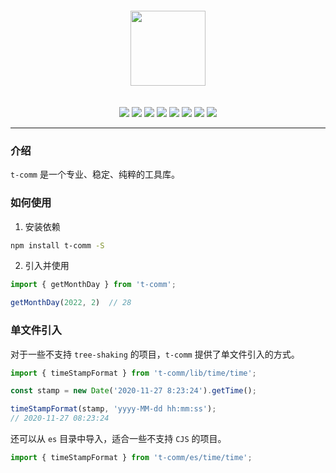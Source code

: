 
<div align="center">
<img
  src="https://mike-1255355338.cos.ap-guangzhou.myqcloud.com/press%2Fimg%2Fown_mike_5489135b5a3b9258d8.gif" 
  width="120"
  style="margin-bottom: 20px;margin-top: 20px;"
/>
</div>
<!-- 复制到 docs 时，去掉 ”详细文档“ 那一节 -->

<p align="center">
  <img src="https://img.shields.io/travis/com/novlan1/t-comm">
  <img src="https://img.shields.io/npm/dw/t-comm">
  <img src="https://img.shields.io/npm/unpacked-size/t-comm">
  <img src="https://img.shields.io/npm/v/t-comm">
  <img src="https://img.shields.io/npm/l/t-comm">
  <img src="https://img.shields.io/codecov/c/github/novlan1/t-comm">
  <img src="https://img.shields.io/github/last-commit/novlan1/t-comm">
  <img src="https://img.shields.io/github/created-at/novlan1/t-comm">
</p>

---

### 介绍

`t-comm` 是一个专业、稳定、纯粹的工具库。

### 如何使用

1. 安装依赖


```bash
npm install t-comm -S
```

2. 引入并使用

```ts
import { getMonthDay } from 't-comm';

getMonthDay(2022, 2)  // 28
```


### 单文件引入

对于一些不支持 `tree-shaking` 的项目，`t-comm` 提供了单文件引入的方式。

```ts
import { timeStampFormat } from 't-comm/lib/time/time';

const stamp = new Date('2020-11-27 8:23:24').getTime();

timeStampFormat(stamp, 'yyyy-MM-dd hh:mm:ss');
// 2020-11-27 08:23:24
```

还可以从 `es` 目录中导入，适合一些不支持 `CJS` 的项目。

```ts
import { timeStampFormat } from 't-comm/es/time/time';
```
